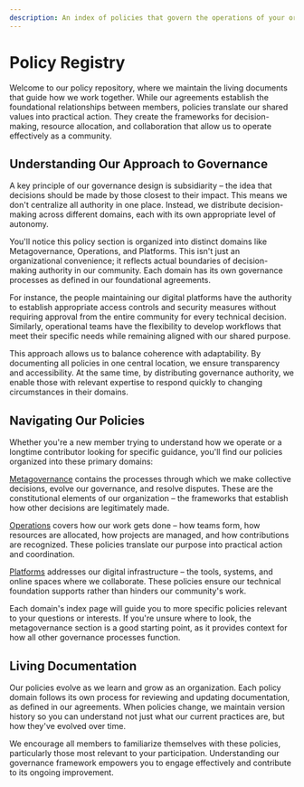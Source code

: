 ```yaml
---
description: An index of policies that govern the operations of your organization
---
```


# Policy Registry

Welcome to our policy repository, where we maintain the living documents that guide how we work together. While our agreements establish the foundational relationships between members, policies translate our shared values into practical action. They create the frameworks for decision-making, resource allocation, and collaboration that allow us to operate effectively as a community.

## Understanding Our Approach to Governance

A key principle of our governance design is subsidiarity – the idea that decisions should be made by those closest to their impact. This means we don't centralize all authority in one place. Instead, we distribute decision-making across different domains, each with its own appropriate level of autonomy.

You'll notice this policy section is organized into distinct domains like Metagovernance, Operations, and Platforms. This isn't just an organizational convenience; it reflects actual boundaries of decision-making authority in our community. Each domain has its own governance processes as defined in our foundational agreements.

For instance, the people maintaining our digital platforms have the authority to establish appropriate access controls and security measures without requiring approval from the entire community for every technical decision. Similarly, operational teams have the flexibility to develop workflows that meet their specific needs while remaining aligned with our shared purpose.

This approach allows us to balance coherence with adaptability. By documenting all policies in one central location, we ensure transparency and accessibility. At the same time, by distributing governance authority, we enable those with relevant expertise to respond quickly to changing circumstances in their domains.

## Navigating Our Policies

Whether you're a new member trying to understand how we operate or a longtime contributor looking for specific guidance, you'll find our policies organized into these primary domains:

[Metagovernance](metagovernance/) contains the processes through which we make collective decisions, evolve our governance, and resolve disputes. These are the constitutional elements of our organization – the frameworks that establish how other decisions are legitimately made.

[Operations](operations/) covers how our work gets done – how teams form, how resources are allocated, how projects are managed, and how contributions are recognized. These policies translate our purpose into practical action and coordination.

[Platforms](platforms/) addresses our digital infrastructure – the tools, systems, and online spaces where we collaborate. These policies ensure our technical foundation supports rather than hinders our community's work.

Each domain's index page will guide you to more specific policies relevant to your questions or interests. If you're unsure where to look, the metagovernance section is a good starting point, as it provides context for how all other governance processes function.

## Living Documentation

Our policies evolve as we learn and grow as an organization. Each policy domain follows its own process for reviewing and updating documentation, as defined in our agreements. When policies change, we maintain version history so you can understand not just what our current practices are, but how they've evolved over time.

We encourage all members to familiarize themselves with these policies, particularly those most relevant to your participation. Understanding our governance framework empowers you to engage effectively and contribute to its ongoing improvement.